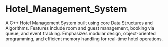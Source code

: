 # Hotel_Management_System
A C++ Hotel Management System built using core Data Structures and Algorithms. Features include room and guest management, booking via queue, and event tracking. Emphasizes modular design, object-oriented programming, and efficient memory handling for real-time hotel operations.
